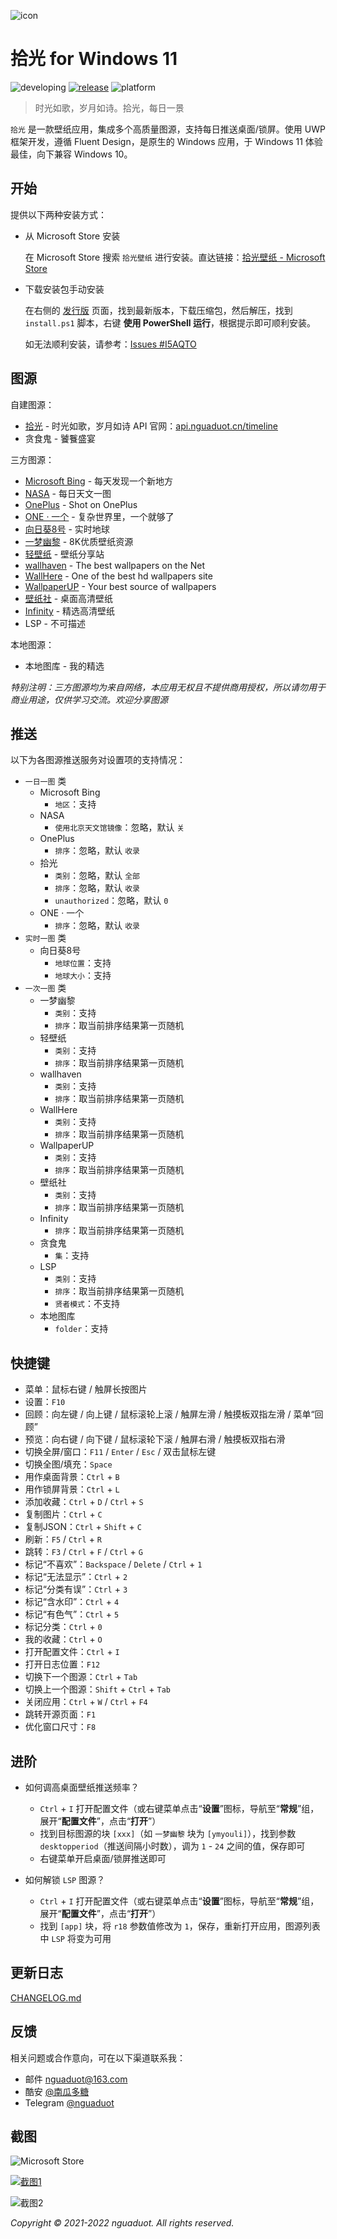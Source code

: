 ![icon](./sample/icon.png)

# 拾光 for Windows 11

![developing](https://img.shields.io/badge/developing-v7.0-brightgreen)
[![release](https://img.shields.io/badge/release-v6.9.220913-blue)](https://gitee.com/nguaduot/timeline/releases)
![platform](https://img.shields.io/badge/platform-windows%2011%20%26%2010-lightgrey)

> 时光如歌，岁月如诗。拾光，每日一景

`拾光` 是一款壁纸应用，集成多个高质量图源，支持每日推送桌面/锁屏。使用 UWP 框架开发，遵循 Fluent Design，是原生的 Windows 应用，于 Windows 11 体验最佳，向下兼容 Windows 10。

## 开始

提供以下两种安装方式：

+ 从 Microsoft Store 安装
  
  在 Microsoft Store 搜索 `拾光壁纸` 进行安装。直达链接：[拾光壁纸 - Microsoft Store](https://www.microsoft.com/store/apps/9N7VHQ989BB7)

+ 下载安装包手动安装
  
  在右侧的 [发行版](https://gitee.com/nguaduot/timeline/releases) 页面，找到最新版本，下载压缩包，然后解压，找到 `install.ps1` 脚本，右键 **使用 PowerShell 运行**，根据提示即可顺利安装。

  如无法顺利安装，请参考：[Issues #I5AQTO](https://gitee.com/nguaduot/timeline/issues/I5AQTO)

## 图源

自建图源：
+ [拾光](https://api.nguaduot.cn/timeline/doc) - 时光如歌，岁月如诗
  API 官网：[api.nguaduot.cn/timeline](https://api.nguaduot.cn/timeline/doc)
+ 贪食鬼 - 饕餮盛宴

三方图源：
+ [Microsoft Bing](https://cn.bing.com) - 每天发现一个新地方
+ [NASA](https://apod.nasa.gov/apod) - 每日天文一图
+ [OnePlus](https://photos.oneplus.com) - Shot on OnePlus
+ [ONE · 一个](http://m.wufazhuce.com/one) - 复杂世界里，一个就够了
+ [向日葵8号](https://himawari8.nict.go.jp/) - 实时地球
+ [一梦幽黎](https://www.ymyouli.com) - 8K优质壁纸资源
+ [轻壁纸](https://bz.qinggongju.com) - 壁纸分享站
+ [wallhaven](https://wallhaven.cc/) - The best wallpapers on the Net
+ [WallHere](https://wallhere.com) - One of the best hd wallpapers site
+ [WallpaperUP](https://www.wallpaperup.com) - Your best source of wallpapers
+ [壁纸社](https://www.toopic.cn/dnbz) - 桌面高清壁纸
+ [Infinity](http://cn.infinitynewtab.com) - 精选高清壁纸
+ LSP - 不可描述

本地图源：
+ 本地图库 - 我的精选

*特别注明：三方图源均为来自网络，本应用无权且不提供商用授权，所以请勿用于商业用途，仅供学习交流。欢迎分享图源*

## 推送

以下为各图源推送服务对设置项的支持情况：

+ `一日一图` 类
  + Microsoft Bing
    + `地区`：支持
  + NASA
    + `使用北京天文馆镜像`：忽略，默认 `关`
  + OnePlus
    + `排序`：忽略，默认 `收录`
  + 拾光
    + `类别`：忽略，默认 `全部`
    + `排序`：忽略，默认 `收录`
    + `unauthorized`：忽略，默认 `0`
  + ONE · 一个
    + `排序`：忽略，默认 `收录`
+ `实时一图` 类
  + 向日葵8号
    + `地球位置`：支持
    + `地球大小`：支持
+ `一次一图` 类
  + 一梦幽黎
    + `类别`：支持
    + `排序`：取当前排序结果第一页随机
  + 轻壁纸
    + `类别`：支持
    + `排序`：取当前排序结果第一页随机
  + wallhaven
    + `类别`：支持
    + `排序`：取当前排序结果第一页随机
  + WallHere
    + `类别`：支持
    + `排序`：取当前排序结果第一页随机
  + WallpaperUP
    + `类别`：支持
    + `排序`：取当前排序结果第一页随机
  + 壁纸社
    + `类别`：支持
    + `排序`：取当前排序结果第一页随机
  + Infinity
    + `排序`：取当前排序结果第一页随机
  + 贪食鬼
    + `集`：支持
  + LSP
    + `类别`：支持
    + `排序`：取当前排序结果第一页随机
    + `贤者模式`：不支持
  + 本地图库
    + `folder`：支持

## 快捷键

+ 菜单：鼠标右键 / 触屏长按图片
+ 设置：`F10`
+ 回顾：向左键 / 向上键 / 鼠标滚轮上滚 / 触屏左滑 / 触摸板双指左滑 / 菜单“回顾”
+ 预览：向右键 / 向下键 / 鼠标滚轮下滚 / 触屏右滑 / 触摸板双指右滑
+ 切换全屏/窗口：`F11` / `Enter` / `Esc` / 双击鼠标左键
+ 切换全图/填充：`Space`
+ 用作桌面背景：`Ctrl` + `B`
+ 用作锁屏背景：`Ctrl` + `L`
+ 添加收藏：`Ctrl` + `D` / `Ctrl` + `S`
+ 复制图片：`Ctrl` + `C`
+ 复制JSON：`Ctrl` + `Shift` + `C`
+ 刷新：`F5` / `Ctrl` + `R`
+ 跳转：`F3` / `Ctrl` + `F` / `Ctrl` + `G`
+ 标记“不喜欢”：`Backspace` / `Delete` / `Ctrl` + `1`
+ 标记“无法显示”：`Ctrl` + `2`
+ 标记“分类有误”：`Ctrl` + `3`
+ 标记“含水印”：`Ctrl` + `4`
+ 标记“有色气”：`Ctrl` + `5`
+ 标记分类：`Ctrl` + `0`
+ 我的收藏：`Ctrl` + `O`
+ 打开配置文件：`Ctrl` + `I`
+ 打开日志位置：`F12`
+ 切换下一个图源：`Ctrl` + `Tab`
+ 切换上一个图源：`Shift` + `Ctrl` + `Tab`
+ 关闭应用：`Ctrl` + `W` / `Ctrl` + `F4`
+ 跳转开源页面：`F1`
+ 优化窗口尺寸：`F8`

## 进阶

+ 如何调高桌面壁纸推送频率？
  + `Ctrl` + `I` 打开配置文件（或右键菜单点击“**设置**”图标，导航至“**常规**”组，展开“**配置文件**”，点击“**打开**”）
  + 找到目标图源的块 `[xxx]`（如 `一梦幽黎` 块为 `[ymyouli]`），找到参数 `desktopperiod`（推送间隔小时数），调为 `1` - `24` 之间的值，保存即可
  + 右键菜单开启桌面/锁屏推送即可

+ 如何解锁 `LSP` 图源？
  + `Ctrl` + `I` 打开配置文件（或右键菜单点击“**设置**”图标，导航至“**常规**”组，展开“**配置文件**”，点击“**打开**”）
  + 找到 `[app]` 块，将 `r18` 参数值修改为 `1`，保存，重新打开应用，图源列表中 `LSP` 将变为可用

## 更新日志

[CHANGELOG.md](./CHANGELOG.md)

## 反馈

相关问题或合作意向，可在以下渠道联系我：
+ 邮件 [nguaduot@163.com](mailto:nguaduot@163.com)
+ 酷安 [@南瓜多糖](http://www.coolapk.com/u/474144)
+ Telegram [@nguaduot](https://t.me/nguaduot)

## 截图

![Microsoft Store](./sample/store.png)

[![截图1](./sample/screenshot02.png)](https://gitee.com/nguaduot/timeline/raw/master/sample/%E6%8B%BE%E5%85%89_%E4%B8%80%E6%A2%A6%E5%B9%BD%E9%BB%8E_ABUIABACGAAgi8DPjwYoiKbruQYwgDw4-Bw.jpg)

![截图2](./sample/向日葵8号.gif)

*Copyright © 2021-2022 nguaduot. All rights reserved.*
